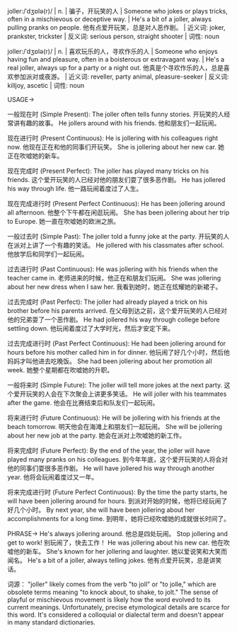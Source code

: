 joller:/ˈdʒɒlə(r)/ | n. | 骗子，开玩笑的人 |  Someone who jokes or plays tricks, often in a mischievous or deceptive way.  | He's a bit of a joller, always pulling pranks on people. 他有点爱开玩笑，总是对人恶作剧。 | 近义词: joker, prankster, trickster | 反义词: serious person, straight shooter | 词性: noun

joller:/ˈdʒɒlə(r)/ | n. |  喜欢玩乐的人，寻欢作乐的人 | Someone who enjoys having fun and pleasure, often in a boisterous or extravagant way. | He's a real joller, always up for a party or a night out. 他真是个寻欢作乐的人，总是喜欢参加派对或夜游。 | 近义词:  reveller, party animal, pleasure-seeker | 反义词: killjoy, ascetic | 词性: noun


USAGE->

一般现在时 (Simple Present):
The joller often tells funny stories.  开玩笑的人经常讲有趣的故事。
He jollers around with his friends. 他和朋友们一起玩闹。

现在进行时 (Present Continuous):
He is jollering with his colleagues right now. 他现在正在和他的同事们开玩笑。
She is jollering about her new car. 她正在吹嘘她的新车。


现在完成时 (Present Perfect):
The joller has played many tricks on his friends.  这个爱开玩笑的人已经对他的朋友们耍了很多恶作剧。
He has jollered his way through life. 他一路玩闹着度过了人生。

现在完成进行时 (Present Perfect Continuous):
He has been jollering around all afternoon. 他整个下午都在闲逛玩闹。
She has been jollering about her trip to Europe. 她一直在吹嘘她的欧洲之旅。


一般过去时 (Simple Past):
The joller told a funny joke at the party. 开玩笑的人在派对上讲了一个有趣的笑话。
He jollered with his classmates after school. 他放学后和同学们一起玩闹。

过去进行时 (Past Continuous):
He was jollering with his friends when the teacher came in. 老师进来的时候，他正在和朋友们玩闹。
She was jollering about her new dress when I saw her. 我看到她时，她正在炫耀她的新裙子。

过去完成时 (Past Perfect):
The joller had already played a trick on his brother before his parents arrived. 在父母到达之前，这个爱开玩笑的人已经对他的兄弟耍了一个恶作剧。
He had jollered his way through college before settling down. 他玩闹着度过了大学时光，然后才安定下来。

过去完成进行时 (Past Perfect Continuous):
He had been jollering around for hours before his mother called him in for dinner. 他玩闹了好几个小时，然后他妈妈才叫他进去吃晚饭。
She had been jollering about her promotion all week. 她整个星期都在吹嘘她的升职。

一般将来时 (Simple Future):
The joller will tell more jokes at the next party.  这个爱开玩笑的人会在下次聚会上讲更多笑话。
He will joller with his teammates after the game. 他会在比赛结束后和队友们一起玩闹。

将来进行时 (Future Continuous):
He will be jollering with his friends at the beach tomorrow. 明天他会在海滩上和朋友们一起玩闹。
She will be jollering about her new job at the party.  她会在派对上吹嘘她的新工作。

将来完成时 (Future Perfect):
By the end of the year, the joller will have played many pranks on his colleagues. 到今年年底，这个爱开玩笑的人将会对他的同事们耍很多恶作剧。
He will have jollered his way through another year. 他将会玩闹着度过又一年。

将来完成进行时 (Future Perfect Continuous):
By the time the party starts, he will have been jollering around for hours. 到派对开始的时候，他将已经玩闹了好几个小时。
By next year, she will have been jollering about her accomplishments for a long time. 到明年，她将已经吹嘘她的成就很长时间了。

PHRASE->
He's always jollering around. 他总是四处玩闹。
Stop jollering and get to work! 别玩闹了，快去工作！
He was jollering about his new car. 他在吹嘘他的新车。
She's known for her jollering and laughter. 她以爱说笑和大笑而闻名。
He's a bit of a joller, always telling jokes. 他有点爱开玩笑，总是讲笑话。


词源： "joller" likely comes from the verb "to joll" or "to jolle," which are obsolete terms meaning "to knock about, to shake, to jolt."  The sense of playful or mischievous movement is likely how the word evolved to its current meanings.  Unfortunately, precise etymological details are scarce for this word.  It's considered a colloquial or dialectal term and doesn't appear in many standard dictionaries.
